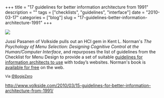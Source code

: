 +++
title = "17 guidelines for better information architecture from 1991"
description = ""
tags = ["checklists", "guidelines", "interface"]
date = "2010-03-17"
categories = ["blog"]
slug = "17-guidelines-better-information-architecture-1991"
+++



  <div class="notebook-screenshot"><a href="http://www.volkside.com/2010/03/15-guidelines-for-better-information-architecture-from-1991/"><img src="/media/bluga/wt4ba0ec7760309_large.jpg"/></a></div><p>Jussi Pasanen of Volkside pulls out an HCI gem in Kent L. Norman's <em>The Psychology of Menu Selection: Designing Cognitive Control at the Human/Computer Interface</em>, and repurposes the list of guidelines from the Checklist for Menu Design to provide a set of suitable <a href="http://www.volkside.com/2010/03/15-guidelines-for-better-information-architecture-from-1991/">guidelines for information architects to use</a> with today’s websites. Norman's book is <a href="http://lap.umd.edu/POMS/">available for free</a> on the web.</p>

<p><small>Via <a href="http://twitter.com/BogieZero/status/10571714314">@BogieZero</a></small></p>

    
  <a href="http://www.volkside.com/2010/03/15-guidelines-for-better-information-architecture-from-1991/">http://www.volkside.com/2010/03/15-guidelines-for-better-information-architecture-from-1991/</a>
